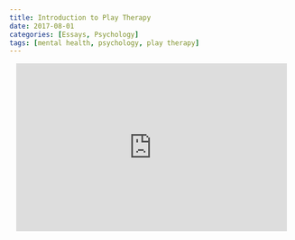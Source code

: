 ```yaml
---
title: Introduction to Play Therapy
date: 2017-08-01
categories: [Essays, Psychology]
tags: [mental health, psychology, play therapy]
---
```


<p style="text-align: center">
<iframe src="https://docs.google.com/presentation/d/e/2PACX-1vSxB6fi7eJs43ok1FfTnSn4VwpDJn6fbWRtYvIs2gq3fxFhgoet0eQlY2_lBMTHjh1mzKwGBgu6WA3W/embed?start=false&loop=false&delayms=3000" frameborder="0" width="480" height="299" allowfullscreen="true" mozallowfullscreen="true" webkitallowfullscreen="true"></iframe>
</p>
